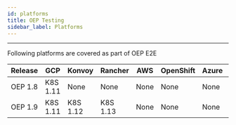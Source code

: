 ```yaml
---
id: platforms
title: OEP Testing
sidebar_label: Platforms
---
```

------

Following platforms are covered as part of OEP E2E

| Release | GCP      | Konvoy   | Rancher  | AWS    | OpenShift | Azure  | DO   |
| ------- | -------- | -------- | -------- | ------ | --------- | ------ | ---- |
| OEP 1.8 | K8S 1.11 | None     | None     | None   | None      | None   | None |
| OEP 1.9 | K8S 1.11 | K8S 1.12 | K8S 1.13 | None   | None      | None   | None |

